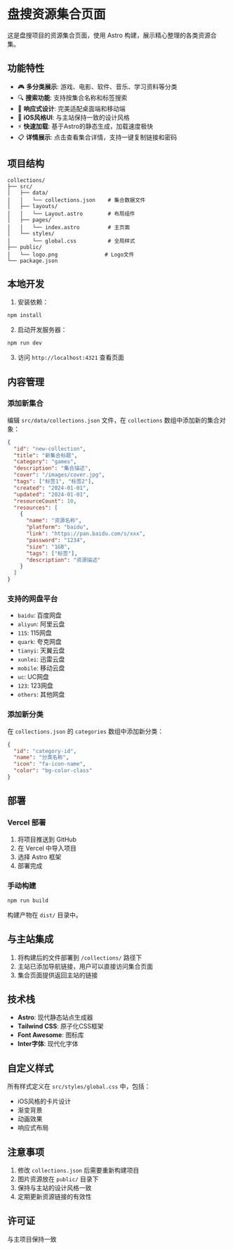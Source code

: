 # 盘搜资源集合页面

这是盘搜项目的资源集合页面，使用 Astro 构建，展示精心整理的各类资源合集。

## 功能特性

- 🎮 **多分类展示**: 游戏、电影、软件、音乐、学习资料等分类
- 🔍 **搜索功能**: 支持按集合名称和标签搜索
- 📱 **响应式设计**: 完美适配桌面端和移动端
- 🎨 **iOS风格UI**: 与主站保持一致的设计风格
- ⚡ **快速加载**: 基于Astro的静态生成，加载速度极快
- 📋 **详情展示**: 点击查看集合详情，支持一键复制链接和密码

## 项目结构

```
collections/
├── src/
│   ├── data/
│   │   └── collections.json    # 集合数据文件
│   ├── layouts/
│   │   └── Layout.astro        # 布局组件
│   ├── pages/
│   │   └── index.astro         # 主页面
│   └── styles/
│       └── global.css          # 全局样式
├── public/
│   └── logo.png               # Logo文件
└── package.json
```

## 本地开发

1. 安装依赖：
```bash
npm install
```

2. 启动开发服务器：
```bash
npm run dev
```

3. 访问 `http://localhost:4321` 查看页面

## 内容管理

### 添加新集合

编辑 `src/data/collections.json` 文件，在 `collections` 数组中添加新的集合对象：

```json
{
  "id": "new-collection",
  "title": "新集合标题",
  "category": "games",
  "description": "集合描述",
  "cover": "/images/cover.jpg",
  "tags": ["标签1", "标签2"],
  "created": "2024-01-01",
  "updated": "2024-01-01",
  "resourceCount": 10,
  "resources": [
    {
      "name": "资源名称",
      "platform": "baidu",
      "link": "https://pan.baidu.com/s/xxx",
      "password": "1234",
      "size": "1GB",
      "tags": ["标签"],
      "description": "资源描述"
    }
  ]
}
```

### 支持的网盘平台

- `baidu`: 百度网盘
- `aliyun`: 阿里云盘
- `115`: 115网盘
- `quark`: 夸克网盘
- `tianyi`: 天翼云盘
- `xunlei`: 迅雷云盘
- `mobile`: 移动云盘
- `uc`: UC网盘
- `123`: 123网盘
- `others`: 其他网盘

### 添加新分类

在 `collections.json` 的 `categories` 数组中添加新分类：

```json
{
  "id": "category-id",
  "name": "分类名称",
  "icon": "fa-icon-name",
  "color": "bg-color-class"
}
```

## 部署

### Vercel 部署

1. 将项目推送到 GitHub
2. 在 Vercel 中导入项目
3. 选择 Astro 框架
4. 部署完成

### 手动构建

```bash
npm run build
```

构建产物在 `dist/` 目录中。

## 与主站集成

1. 将构建后的文件部署到 `/collections/` 路径下
2. 主站已添加导航链接，用户可以直接访问集合页面
3. 集合页面提供返回主站的链接

## 技术栈

- **Astro**: 现代静态站点生成器
- **Tailwind CSS**: 原子化CSS框架
- **Font Awesome**: 图标库
- **Inter字体**: 现代化字体

## 自定义样式

所有样式定义在 `src/styles/global.css` 中，包括：
- iOS风格的卡片设计
- 渐变背景
- 动画效果
- 响应式布局

## 注意事项

1. 修改 `collections.json` 后需要重新构建项目
2. 图片资源放在 `public/` 目录下
3. 保持与主站的设计风格一致
4. 定期更新资源链接的有效性

## 许可证

与主项目保持一致

